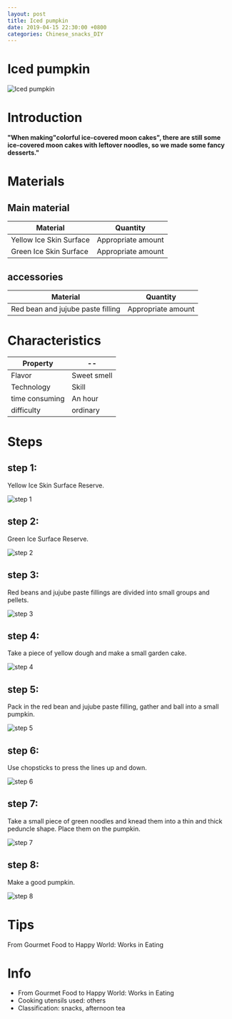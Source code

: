 ```yaml
---
layout: post
title: Iced pumpkin
date: 2019-04-15 22:30:00 +0800
categories: Chinese_snacks_DIY
---
```


# Iced pumpkin

![Iced pumpkin]({{site.baseurl}}/img/417040/417040.jpg)

# Introduction

**"When making"colorful ice-covered moon cakes", there are still some ice-covered moon cakes with leftover noodles, so we made some fancy desserts."**

# Materials


## Main material

Material|Quantity
--|--
Yellow Ice Skin Surface|Appropriate amount
Green Ice Skin Surface|Appropriate amount

## accessories

Material|Quantity
--|--
Red bean and jujube paste filling|Appropriate amount

# Characteristics

Property|--
--|--
Flavor|Sweet smell
Technology|Skill
time consuming|An hour
difficulty|ordinary

# Steps

## step 1:

Yellow Ice Skin Surface Reserve.

![step 1]({{site.baseurl}}/img/417040/1.jpg)

## step 2:

Green Ice Surface Reserve.

![step 2]({{site.baseurl}}/img/417040/2.jpg)

## step 3:

Red beans and jujube paste fillings are divided into small groups and pellets.

![step 3]({{site.baseurl}}/img/417040/3.jpg)

## step 4:

Take a piece of yellow dough and make a small garden cake.

![step 4]({{site.baseurl}}/img/417040/4.jpg)

## step 5:

Pack in the red bean and jujube paste filling, gather and ball into a small pumpkin.

![step 5]({{site.baseurl}}/img/417040/5.jpg)

## step 6:

Use chopsticks to press the lines up and down.

![step 6]({{site.baseurl}}/img/417040/6.jpg)

## step 7:

Take a small piece of green noodles and knead them into a thin and thick peduncle shape. Place them on the pumpkin.

![step 7]({{site.baseurl}}/img/417040/7.jpg)

## step 8:

Make a good pumpkin.

![step 8]({{site.baseurl}}/img/417040/8.jpg)

# Tips

From Gourmet Food to Happy World: Works in Eating

# Info

- From Gourmet Food to Happy World: Works in Eating
- Cooking utensils used: others
- Classification: snacks, afternoon tea